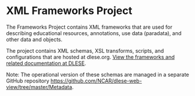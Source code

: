 # XML Frameworks Project

The Frameworks Project contains XML frameworks that are used for describing educational resources, annotations, use data (paradata), and other data and objects.

The project contains XML schemas, XSL transforms, scripts, and configurations that are hosted at dlese.org. [View the frameworks and related documentation at DLESE](http://www.dlese.org/Metadata/).

Note: The operational version of these schemas are managed in a separate GitHub repository https://github.com/NCAR/dlese-web-view/tree/master/Metadata.   
